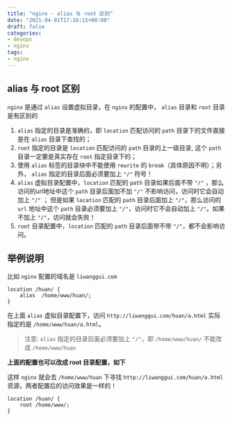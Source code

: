 ```yaml
---
title: "nginx - alias 与 root 区别"
date: "2021-04-01T17:16:15+08:00"
draft: false
categories:
- devops
- nginx
tags:
- nginx
---
```


## alias 与 root 区别

`nginx` 是通过 `alias`  设置虚拟目录，在 `nginx` 的配置中， `alias` 目录和 `root` 目录是有区别的

1. `alias` 指定的目录是准确的，即 `location` 匹配访问的 `path` 目录下的文件直接是在 `alias` 目录下查找的；
2. `root` 指定的目录是 `location` 匹配访问的 `path` 目录的上一级目录, 这个 `path` 目录一定要是真实存在 `root` 指定目录下的；
3. 使用 `alias` 标签的目录块中不能使用 `rewrite` 的 `break`（具体原因不明）；另外， `alias` 指定的目录后面必须要加上 `"/"` 符号！
4. `alias` 虚拟目录配置中，`location` 匹配的 `path` 目录如果后面不带 `"/"` ，那么访问的url地址中这个 `path` 目录后面加不加 `"/"` 不影响访问，访问时它会自动加上 `"/"` ； 但是如果 `location` 匹配的 `path` 目录后面加上 `"/"`，那么访问的 `url` 地址中这个 `path` 目录必须要加上 `"/"`，访问时它不会自动加上 `"/"`。如果不加上 `"/"`，访问就会失败！
5. `root` 目录配置中，`location` 匹配的 `path` 目录后面带不带 `"/"`，都不会影响访问。

## 举例说明

比如 `nginx` 配置的域名是 `liwanggui.com`

```
location /huan/ {
    alias  /home/www/huan/;
}
```

在上面 `alias` 虚拟目录配置下，访问 `http://liwanggui.com/huan/a.html` 实际指定的是 `/home/www/huan/a.html`。

> 注意: `alias` 指定的目录后面必须要加上 `"/"`，即 `/home/www/huan/` 不能改成 `/home/www/huan`

**上面的配置也可以改成 root 目录配置，如下**

这样 `nginx` 就会去 `/home/www/huan` 下寻找 `http://liwanggui.com/huan/a.html` 资源，两者配置后的访问效果是一样的！

```
location /huan/ {
    root /home/www/;
}
```
